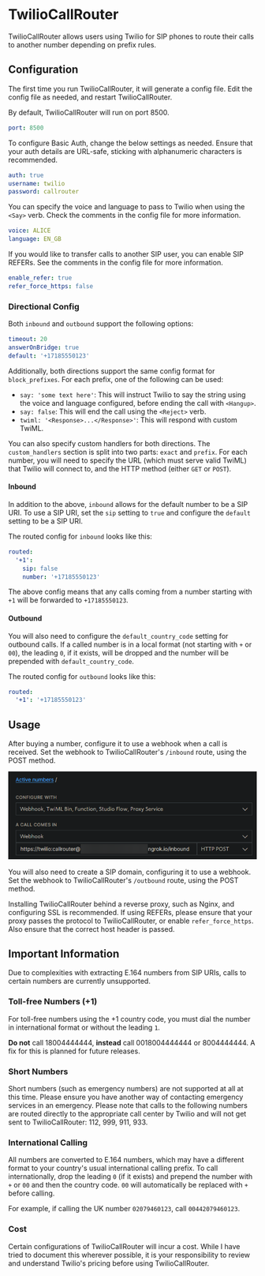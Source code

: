 # TwilioCallRouter

TwilioCallRouter allows users using Twilio for SIP phones to route their calls to another number depending on prefix rules.

## Configuration

The first time you run TwilioCallRouter, it will generate a config file. Edit the config file as needed, and restart TwilioCallRouter.

By default, TwilioCallRouter will run on port 8500.
```yaml
port: 8500
```

To configure Basic Auth, change the below settings as needed. Ensure that your auth details are URL-safe, sticking with alphanumeric characters is recommended.
```yaml
auth: true
username: twilio
password: callrouter
```

You can specify the voice and language to pass to Twilio when using the `<Say>` verb. Check the comments in the config file for more information.
```yaml
voice: ALICE
language: EN_GB
```

If you would like to transfer calls to another SIP user, you can enable SIP REFERs. See the comments in the config file for more information.
```yaml
enable_refer: true
refer_force_https: false
```

### Directional Config

Both `inbound` and `outbound` support the following options:
```yaml
timeout: 20
answerOnBridge: true
default: '+17185550123'
```

Additionally, both directions support the same config format for `block_prefixes`. For each prefix, one of the following can be used:
- `say: 'some text here'`: This will instruct Twilio to say the string using the voice and language configured, before ending the call with `<Hangup>`.
- `say: false`: This will end the call using the `<Reject>` verb.
- `twiml: '<Response>...</Response>'`: This will respond with custom TwiML.

You can also specify custom handlers for both directions. The `custom_handlers` section is split into two parts: `exact` and `prefix`. For each number, you will need to specify the URL (which must serve valid TwiML) that Twilio will connect to, and the HTTP method (either `GET` or `POST`).

#### Inbound

In addition to the above, `inbound` allows for the default number to be a SIP URI. To use a SIP URI, set the `sip` setting to `true` and configure the `default` setting to be a SIP URI.

The routed config for `inbound` looks like this:
```yaml
routed:
  '+1':
    sip: false
    number: '+17185550123'
```

The above config means that any calls coming from a number starting with `+1` will be forwarded to `+17185550123`.

#### Outbound

You will also need to configure the `default_country_code` setting for outbound calls. If a called number is in a local format (not starting with `+` or `00`), the leading `0`, if it exists, will be dropped and the number will be prepended with `default_country_code`.

The routed config for `outbound` looks like this:
```yaml
routed:
  '+1': '+17185550123'
```

## Usage

After buying a number, configure it to use a webhook when a call is received. Set the webhook to TwilioCallRouter's `/inbound` route, using the POST method.

![Incoming Config](.github/img/firefox_Jqy3wEXfQV.png)

You will also need to create a SIP domain, configuring it to use a webhook. Set the webhook to TwilioCallRouter's `/outbound` route, using the POST method.

Installing TwilioCallRouter behind a reverse proxy, such as Nginx, and configuring SSL is recommended. If using REFERs, please ensure that your proxy passes the protocol to TwilioCallRouter, or enable `refer_force_https`. Also ensure that the correct host header is passed.

## Important Information

Due to complexities with extracting E.164 numbers from SIP URIs, calls to certain numbers are currently unsupported.

### Toll-free Numbers (+1)

For toll-free numbers using the +1 country code, you must dial the number in international format or without the leading `1`.

**Do not** call 18004444444, **instead** call 0018004444444 or 8004444444. A fix for this is planned for future releases.

### Short Numbers

Short numbers (such as emergency numbers) are not supported at all at this time. Please ensure you have another way of contacting emergency services in an emergency. Please note that calls to the following numbers are routed directly to the appropriate call center by Twilio and will not get sent to TwilioCallRouter: 112, 999, 911, 933.

### International Calling

All numbers are converted to E.164 numbers, which may have a different format to your country's usual international calling prefix. To call internationally, drop the leading `0` (if it exists) and prepend the number with `+` or `00` and then the country code. `00` will automatically be replaced with `+` before calling.

For example, if calling the UK number `02079460123`, call `00442079460123`.

### Cost

Certain configurations of TwilioCallRouter will incur a cost. While I have tried to document this wherever possible, it is your responsibility to review and understand Twilio's pricing before using TwilioCallRouter.